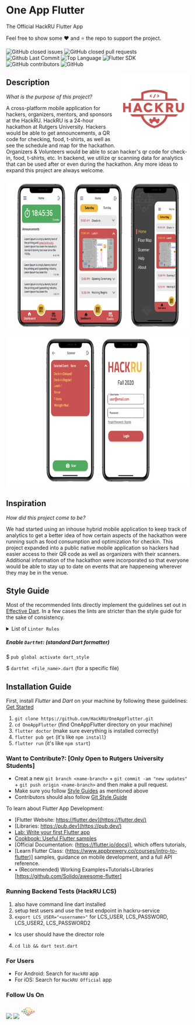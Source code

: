 # One App Flutter

The Official HackRU Flutter App

Feel free to show some :heart: and :star: the repo to support the project.

![GitHub closed issues](https://img.shields.io/github/issues-closed/HackRU/OneAppFlutter?color=1ab8aa)
![GitHub closed pull requests](https://img.shields.io/github/issues-pr-closed-raw/HackRU/OneAppFlutter?color=eb8810)
![Github Last Commit](https://img.shields.io/github/last-commit/HackRU/OneAppFlutter/master?color=red)
![Top Language](https://img.shields.io/github/languages/top/HackRU/OneAppflutter?logo=Dart)
![Flutter SDK](https://img.shields.io/badge/Flutter%20SDK%20[BETA]-1.20.0--7.2.pre-blue?logo=flutter)
![GitHub contributors](https://img.shields.io/github/contributors/HackRU/OneAppFlutter?color=ed53bc)
![GitHub](https://img.shields.io/github/license/HackRU/OneAppFlutter)

<img align="right" src="./screenshots/hackru_red.png" height="200">

## Description
*What is the purpose of this project?*

A cross-platform mobile application for hackers, organizers, mentors, and sponsors at the HackRU. HackRU is a 24-hour hackathon at Rutgers University. Hackers would be able to get announcements, a QR code for checking, food, t-shirts, as well as see the schedule and map for the hackathon. Organizers & Volunteers would be able to scan hacker's qr code for check-in, food, t-shirts, etc. In backend, we utilize qr scanning data for analytics that can be used after or even during the hackathon. Any more ideas to expand this project are always welcome.

<img src="screenshots/new_design_1.png" height="420em" />
<img src="screenshots/new_design_2.png" height="420em" />

## Inspiration
*How did this project come to be?*

We had started using an inhouse hybrid mobile application to keep track of analytics to get a better idea of how certain aspects of the hackathon were running such as food consumption and optimization for checkin. This project expanded into a public native mobile application so hackers had easier access to their QR code as well as organizers with their scanners. Additional information of the hackathon were incorporated so that everyone would be able to stay up to date on events that are happeneing wherever they may be in the venue.

## Style Guide
Most of the recommended lints directly implement the guidelines set out in [Effective Dart](https://dart.dev/guides/language/effective-dart). In a few cases the lints are stricter than the style guide for the sake of consistency.

<details>
<summary>List of <code>Linter Rules</code></summary>
<p>

```yaml
linter:
  rules:
    - always_declare_return_types
    - always_require_non_null_named_parameters
    - annotate_overrides
    - avoid_empty_else
    - avoid_init_to_null
    - avoid_null_checks_in_equality_operators
    - avoid_relative_lib_imports
    - avoid_return_types_on_setters
    - avoid_shadowing_type_parameters
    - avoid_types_as_parameter_names
    - camel_case_extensions
    - curly_braces_in_flow_control_structures
    - empty_catches
    - empty_constructor_bodies
    - library_names
    - library_prefixes
    - no_duplicate_case_values
    - null_closures
    - omit_local_variable_types
    - prefer_adjacent_string_concatenation
    - prefer_collection_literals
    - prefer_conditional_assignment
    - prefer_contains
    - prefer_equal_for_default_values
    - prefer_final_fields
    - prefer_for_elements_to_map_fromIterable
    - prefer_generic_function_type_aliases
    - prefer_if_null_operators
    - prefer_is_empty
    - prefer_is_not_empty
    - prefer_iterable_whereType
    - prefer_single_quotes
    - prefer_spread_collections
    - recursive_getters
    - slash_for_doc_comments
    - type_init_formals
    - unawaited_futures
    - unnecessary_const
    - unnecessary_new
    - unnecessary_null_in_if_null_operators
    - unnecessary_this
    - unrelated_type_equality_checks
    - use_function_type_syntax_for_parameters
    - use_rethrow_when_possible
    - valid_regexps
```

</p>
</details>

##### Enable `Dartfmt`: (standard Dart formatter)
$ `pub global activate dart_style`

$ `dartfmt <file_name>.dart` (for a specific file)


## Installation Guide
First, install *Flutter* and *Dart* on your machine by following these guidelines: [Get Started](https://flutter.dev/docs/get-started/install)

1. `git clone https://github.com/HackRU/OneAppFlutter.git`
2. `cd OneAppFlutter`  (find OneAppFlutter directory on your machine)
3. `flutter doctor`    (make sure everything is installed correctly)
3. `flutter pub get`   (it's like `npm install`)
4. `flutter run`       (it's like `npm start`)

### Want to Contribute?: [Only Open to Rutgers University Students]
- Creat a new `git branch <name-branch>` + `git commit -am "new updates"` + `git push origin <name-branch>` and then make a pull request.
- Make sure you follow [Style Guides](https://github.com/HackRU/OneAppFlutter#style-guide) as mentioned above
- Contributors should also follow [Git Style Guide](https://github.com/agis/git-style-guide)

To learn about Flutter App Development:

- [Flutter Website: https://flutter.dev](https://flutter.dev/)
- [Libraries: https://pub.dev](https://pub.dev/)
- [Lab: Write your first Flutter app](https://flutter.io/docs/get-started/codelab)
- [Cookbook: Useful Flutter samples](https://flutter.io/docs/cookbook)
- [Official Documentation: (https://flutter.io/docs)], which offers tutorials,
- [Learn Flutter Class: (https://www.appbrewery.co/courses/intro-to-flutter)]
samples, guidance on mobile development, and a full API reference.
- ⭑ (Recommended) Working Examples+Tutorials+Libraries [https://github.com/Solido/awesome-flutter]

### Running Backend Tests (HackRU LCS)
1. also have command line dart installed
2. setup test users and use the test endpoint in hackru-service
3. `export LCS_USER="<username>"` for LCS_USER, LCS_PASSWORD, LCS_USER2, LCS_PASSWORD2
  - lcs user should have the director role
4. `cd lib && dart test.dart`

### For Users
* For Android: Search for `HackRU` app
* For iOS: Search for `HackRU Official` app

### Follow Us On
<a href="https://www.facebook.com/theHackRU/"><img src="https://webstockreview.net/images/facebook-clipart-favicon.png" width="40"></a>
<a href="https://www.instagram.com/thehackru/"><img src="https://i.pinimg.com/originals/a2/5f/4f/a25f4f58938bbe61357ebca42d23866f.png" width="40"></a>
<a href="https://hackru.org/"><img src="https://raw.githubusercontent.com/HackRU/OneAppFlutter/master/screenshots/appIconImage.png" width="40"></a>
